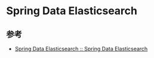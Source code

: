 # Spring Data Elasticsearch

## 参考

- [Spring Data Elasticsearch :: Spring Data Elasticsearch](https://docs.spring.io/spring-data/elasticsearch/reference/index.html)
